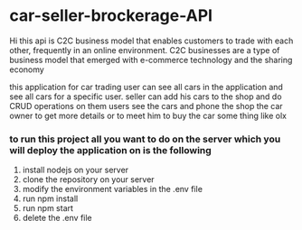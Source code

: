 # car-seller-brockerage-API

Hi this api is C2C business model that enables customers to trade with each other, frequently in an online environment.
C2C businesses are a type of business model that emerged with e-commerce technology and the sharing economy

this application for car trading user can see all cars in the application and see all cars for a specific user.
seller can add his cars to the shop and do CRUD operations on them users see the cars and phone the shop the car owner to get more details or to meet him to buy the car some thing like olx 

### to run this project all you want to do on the server which you will deploy the application on is the following

1. install nodejs on your server 
2. clone the repository on your server 
3. modify the environment variables in the .env file 
4. run npm install
5. run npm start
6. delete the .env file